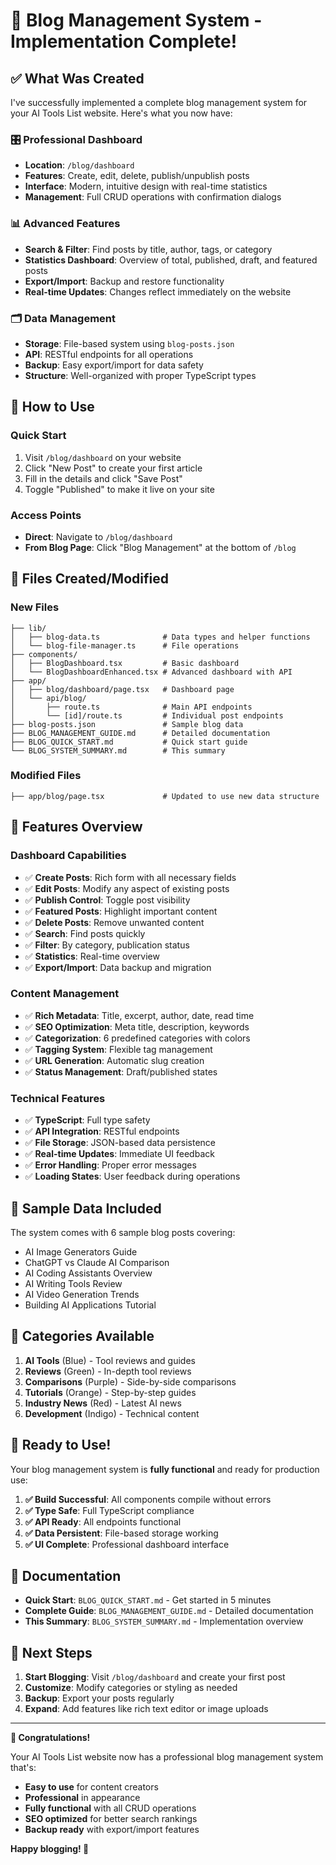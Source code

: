 # 🎉 Blog Management System - Implementation Complete!

## ✅ What Was Created

I've successfully implemented a complete blog management system for your AI Tools List website. Here's what you now have:

### **🎛️ Professional Dashboard**
- **Location**: `/blog/dashboard`
- **Features**: Create, edit, delete, publish/unpublish posts
- **Interface**: Modern, intuitive design with real-time statistics
- **Management**: Full CRUD operations with confirmation dialogs

### **📊 Advanced Features**
- **Search & Filter**: Find posts by title, author, tags, or category
- **Statistics Dashboard**: Overview of total, published, draft, and featured posts
- **Export/Import**: Backup and restore functionality
- **Real-time Updates**: Changes reflect immediately on the website

### **🗂️ Data Management**
- **Storage**: File-based system using `blog-posts.json`
- **API**: RESTful endpoints for all operations
- **Backup**: Easy export/import for data safety
- **Structure**: Well-organized with proper TypeScript types

## 🚀 How to Use

### **Quick Start**
1. Visit `/blog/dashboard` on your website
2. Click "New Post" to create your first article
3. Fill in the details and click "Save Post"
4. Toggle "Published" to make it live on your site

### **Access Points**
- **Direct**: Navigate to `/blog/dashboard`
- **From Blog Page**: Click "Blog Management" at the bottom of `/blog`

## 📁 Files Created/Modified

### **New Files**
```
├── lib/
│   ├── blog-data.ts              # Data types and helper functions
│   └── blog-file-manager.ts      # File operations
├── components/
│   ├── BlogDashboard.tsx         # Basic dashboard
│   └── BlogDashboardEnhanced.tsx # Advanced dashboard with API
├── app/
│   ├── blog/dashboard/page.tsx   # Dashboard page
│   └── api/blog/
│       ├── route.ts              # Main API endpoints
│       └── [id]/route.ts         # Individual post endpoints
├── blog-posts.json               # Sample blog data
├── BLOG_MANAGEMENT_GUIDE.md      # Detailed documentation
├── BLOG_QUICK_START.md           # Quick start guide
└── BLOG_SYSTEM_SUMMARY.md        # This summary
```

### **Modified Files**
```
├── app/blog/page.tsx             # Updated to use new data structure
```

## 🎨 Features Overview

### **Dashboard Capabilities**
- ✅ **Create Posts**: Rich form with all necessary fields
- ✅ **Edit Posts**: Modify any aspect of existing posts
- ✅ **Publish Control**: Toggle post visibility
- ✅ **Featured Posts**: Highlight important content
- ✅ **Delete Posts**: Remove unwanted content
- ✅ **Search**: Find posts quickly
- ✅ **Filter**: By category, publication status
- ✅ **Statistics**: Real-time overview
- ✅ **Export/Import**: Data backup and migration

### **Content Management**
- ✅ **Rich Metadata**: Title, excerpt, author, date, read time
- ✅ **SEO Optimization**: Meta title, description, keywords
- ✅ **Categorization**: 6 predefined categories with colors
- ✅ **Tagging System**: Flexible tag management
- ✅ **URL Generation**: Automatic slug creation
- ✅ **Status Management**: Draft/published states

### **Technical Features**
- ✅ **TypeScript**: Full type safety
- ✅ **API Integration**: RESTful endpoints
- ✅ **File Storage**: JSON-based data persistence
- ✅ **Real-time Updates**: Immediate UI feedback
- ✅ **Error Handling**: Proper error messages
- ✅ **Loading States**: User feedback during operations

## 🎯 Sample Data Included

The system comes with 6 sample blog posts covering:
- AI Image Generators Guide
- ChatGPT vs Claude AI Comparison
- AI Coding Assistants Overview
- AI Writing Tools Review
- AI Video Generation Trends
- Building AI Applications Tutorial

## 🔧 Categories Available

1. **AI Tools** (Blue) - Tool reviews and guides
2. **Reviews** (Green) - In-depth tool reviews
3. **Comparisons** (Purple) - Side-by-side comparisons
4. **Tutorials** (Orange) - Step-by-step guides
5. **Industry News** (Red) - Latest AI news
6. **Development** (Indigo) - Technical content

## 🚀 Ready to Use!

Your blog management system is **fully functional** and ready for production use:

1. **✅ Build Successful**: All components compile without errors
2. **✅ Type Safe**: Full TypeScript compliance
3. **✅ API Ready**: All endpoints functional
4. **✅ Data Persistent**: File-based storage working
5. **✅ UI Complete**: Professional dashboard interface

## 📖 Documentation

- **Quick Start**: `BLOG_QUICK_START.md` - Get started in 5 minutes
- **Complete Guide**: `BLOG_MANAGEMENT_GUIDE.md` - Detailed documentation
- **This Summary**: `BLOG_SYSTEM_SUMMARY.md` - Implementation overview

## 🎉 Next Steps

1. **Start Blogging**: Visit `/blog/dashboard` and create your first post
2. **Customize**: Modify categories or styling as needed
3. **Backup**: Export your posts regularly
4. **Expand**: Add features like rich text editor or image uploads

---

**🎊 Congratulations!** 

Your AI Tools List website now has a professional blog management system that's:
- **Easy to use** for content creators
- **Professional** in appearance
- **Fully functional** with all CRUD operations
- **SEO optimized** for better search rankings
- **Backup ready** with export/import features

**Happy blogging! 🚀**